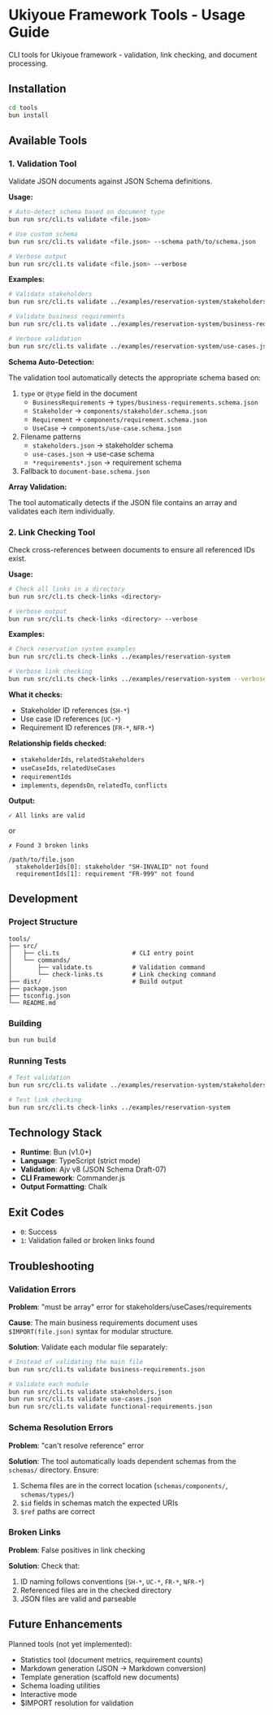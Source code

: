 # Ukiyoue Framework Tools - Usage Guide

CLI tools for Ukiyoue framework - validation, link checking, and document processing.

## Installation

```bash
cd tools
bun install
```

## Available Tools

### 1. Validation Tool

Validate JSON documents against JSON Schema definitions.

**Usage:**

```bash
# Auto-detect schema based on document type
bun run src/cli.ts validate <file.json>

# Use custom schema
bun run src/cli.ts validate <file.json> --schema path/to/schema.json

# Verbose output
bun run src/cli.ts validate <file.json> --verbose
```

**Examples:**

```bash
# Validate stakeholders
bun run src/cli.ts validate ../examples/reservation-system/stakeholders.json

# Validate business requirements
bun run src/cli.ts validate ../examples/reservation-system/business-requirements.json

# Verbose validation
bun run src/cli.ts validate ../examples/reservation-system/use-cases.json --verbose
```

**Schema Auto-Detection:**

The validation tool automatically detects the appropriate schema based on:

1. `type` or `@type` field in the document
   - `BusinessRequirements` → `types/business-requirements.schema.json`
   - `Stakeholder` → `components/stakeholder.schema.json`
   - `Requirement` → `components/requirement.schema.json`
   - `UseCase` → `components/use-case.schema.json`
2. Filename patterns
   - `stakeholders.json` → stakeholder schema
   - `use-cases.json` → use-case schema
   - `*requirements*.json` → requirement schema
3. Fallback to `document-base.schema.json`

**Array Validation:**

The tool automatically detects if the JSON file contains an array and validates each item individually.

### 2. Link Checking Tool

Check cross-references between documents to ensure all referenced IDs exist.

**Usage:**

```bash
# Check all links in a directory
bun run src/cli.ts check-links <directory>

# Verbose output
bun run src/cli.ts check-links <directory> --verbose
```

**Examples:**

```bash
# Check reservation system examples
bun run src/cli.ts check-links ../examples/reservation-system

# Verbose link checking
bun run src/cli.ts check-links ../examples/reservation-system --verbose
```

**What it checks:**

- Stakeholder ID references (`SH-*`)
- Use case ID references (`UC-*`)
- Requirement ID references (`FR-*`, `NFR-*`)

**Relationship fields checked:**

- `stakeholderIds`, `relatedStakeholders`
- `useCaseIds`, `relatedUseCases`
- `requirementIds`
- `implements`, `dependsOn`, `relatedTo`, `conflicts`

**Output:**

```
✓ All links are valid
```

or

```
✗ Found 3 broken links

/path/to/file.json
  stakeholderIds[0]: stakeholder "SH-INVALID" not found
  requirementIds[1]: requirement "FR-999" not found
```

## Development

### Project Structure

```
tools/
├── src/
│   ├── cli.ts                    # CLI entry point
│   └── commands/
│       ├── validate.ts           # Validation command
│       └── check-links.ts        # Link checking command
├── dist/                         # Build output
├── package.json
├── tsconfig.json
└── README.md
```

### Building

```bash
bun run build
```

### Running Tests

```bash
# Test validation
bun run src/cli.ts validate ../examples/reservation-system/stakeholders.json

# Test link checking
bun run src/cli.ts check-links ../examples/reservation-system
```

## Technology Stack

- **Runtime**: Bun (v1.0+)
- **Language**: TypeScript (strict mode)
- **Validation**: Ajv v8 (JSON Schema Draft-07)
- **CLI Framework**: Commander.js
- **Output Formatting**: Chalk

## Exit Codes

- `0`: Success
- `1`: Validation failed or broken links found

## Troubleshooting

### Validation Errors

**Problem**: "must be array" error for stakeholders/useCases/requirements

**Cause**: The main business requirements document uses `$IMPORT(file.json)` syntax for modular structure.

**Solution**: Validate each modular file separately:

```bash
# Instead of validating the main file
bun run src/cli.ts validate business-requirements.json

# Validate each module
bun run src/cli.ts validate stakeholders.json
bun run src/cli.ts validate use-cases.json
bun run src/cli.ts validate functional-requirements.json
```

### Schema Resolution Errors

**Problem**: "can't resolve reference" error

**Solution**: The tool automatically loads dependent schemas from the `schemas/` directory. Ensure:

1. Schema files are in the correct location (`schemas/components/`, `schemas/types/`)
2. `$id` fields in schemas match the expected URIs
3. `$ref` paths are correct

### Broken Links

**Problem**: False positives in link checking

**Solution**: Check that:

1. ID naming follows conventions (`SH-*`, `UC-*`, `FR-*`, `NFR-*`)
2. Referenced files are in the checked directory
3. JSON files are valid and parseable

## Future Enhancements

Planned tools (not yet implemented):

- Statistics tool (document metrics, requirement counts)
- Markdown generation (JSON → Markdown conversion)
- Template generation (scaffold new documents)
- Schema loading utilities
- Interactive mode
- $IMPORT resolution for validation
